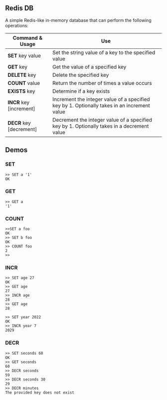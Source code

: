 ## Redis DB

A simple Redis-like in-memory database that can perform the following operations:

| Command & Usage  | Use |
| ------------- | ------------- |
| **SET** key value  | Set the string value of a key to the specified value  |
| **GET** key  | Get the value of a specified key  |
| **DELETE** key  | Delete the specified key  |
| **COUNT** value   | Return the number of times a value occurs  |
| **EXISTS** key  | Determine if a key exists  |
| **INCR** key [increment]  | Increment the integer value of a specified key by 1. Optionally takes in an increment value |
| **DECR** key [decrement]  | Decrement the integer value of a specified key by 1. Optionally takes in a decrement value |

## Demos
### SET
```text
>> SET a '1'
OK
```

### GET
```text
>> GET a
'1'
```

### COUNT
```text
>>SET a foo
OK
>> SET b foo
OK
>> COUNT foo
2
>> 
```

### INCR
```text
>> SET age 27
OK
>> GET age
27
>> INCR age 
28
>> GET age
28
 
>> SET year 2022
OK
>> INCR year 7
2029
```

### DECR
```text
>> SET seconds 60
OK
>> GET seconds 
60
>> DECR seconds
59
>> DECR seconds 30
29
>> DECR minutes
The provided key does not exist
```
